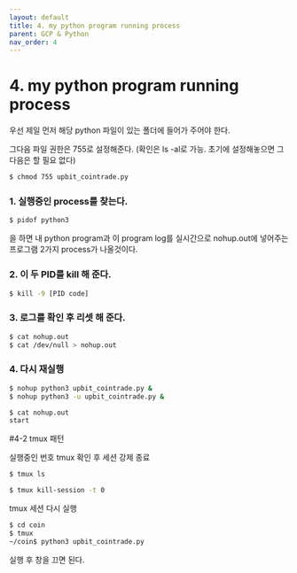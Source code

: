 ```yaml
---
layout: default
title: 4. my python program running process
parent: GCP & Python
nav_order: 4
---
```


# 4. my python program running process

우선 제일 먼저 해당 python 파일이 있는 폴더에 들어가 주어야 한다.

그다음 파일 권한은 755로 설정해준다. (확인은 ls -al로 가능. 초기에 설정해놓으면 그다음은 할 필요 없다)

```sh
$ chmod 755 upbit_cointrade.py
```

### 1. 실행중인 process를 찾는다.

```sh
$ pidof python3
```

을 하면 내 python program과 이 program log를 실시간으로 nohup.out에 넣어주는 프로그램 2가지 process가 나올것이다.

### 2. 이 두 PID를 kill 해 준다.

```sh
$ kill -9 [PID code]
```

### 3. 로그를 확인 후 리셋 해 준다.

```sh
$ cat nohup.out
$ cat /dev/null > nohup.out
```

### 4. 다시 재실행

```sh
$ nohup python3 upbit_cointrade.py &
$ nohup python3 -u upbit_cointrade.py &

$ cat nohup.out
start
```

#4-2 tmux 패턴

실행중인 번호 tmux 확인 후 세션 강제 종료

```sh
$ tmux ls
```

```sh
$ tmux kill-session -t 0
```

tmux 세션 다시 실행

```sh
$ cd coin
$ tmux
~/coin$ python3 upbit_cointrade.py 
```

실행 후 창을 끄면 된다.

